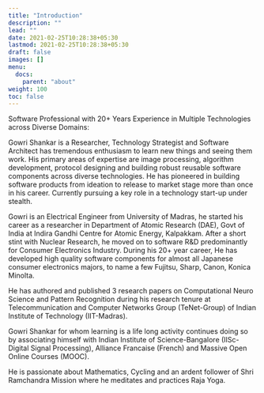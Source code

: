 ```yaml
---
title: "Introduction"
description: ""
lead: ""
date: 2021-02-25T10:28:38+05:30
lastmod: 2021-02-25T10:28:38+05:30
draft: false
images: []
menu: 
  docs:
    parent: "about"
weight: 100
toc: false
---
```



Software Professional with 20+ Years Experience in Multiple Technologies across Diverse Domains:

Gowri Shankar is a Researcher, Technology Strategist and Software Architect has tremendous enthusiasm to learn new things and seeing them work. His primary areas of expertise are image processing, algorithm development, protocol designing and building robust reusable software components across diverse technologies. He has pioneered in building software products from ideation to release to market stage more than once in his career. Currently pursuing a key role in a technology start-up under stealth.

Gowri is an Electrical Engineer from University of Madras, he started his career as a researcher in Department of Atomic Research (DAE), Govt of India at Indira Gandhi Centre for Atomic Energy, Kalpakkam. After a short stint with Nuclear Research, he moved on to software R&D predominantly for Consumer Electronics Industry. During his 20+ year career, He has developed high quality software components for almost all Japanese consumer electronics majors, to name a few Fujitsu, Sharp, Canon, Konica Minolta.

He has authored and published 3 research papers on Computational Neuro Science and Pattern Recognition during his research tenure at Telecommunication and Computer Networks Group (TeNet-Group) of Indian Institute of Technology (IIT-Madras).

Gowri Shankar for whom learning is a life long activity continues doing so by associating himself with Indian Institute of Science-Bangalore (IISc-Digital Signal Processing), Alliance Francaise (French) and Massive Open Online Courses (MOOC). 

He is passionate about Mathematics, Cycling and an ardent follower of Shri Ramchandra Mission where he meditates and practices Raja Yoga.

